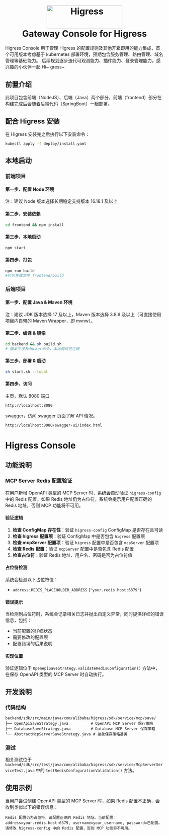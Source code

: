 <h1 align="center">
    <img src="https://img.alicdn.com/imgextra/i2/O1CN01NwxLDd20nxfGBjxmZ_!!6000000006895-2-tps-960-290.png" alt="Higress" width="240" height="72.5">
  <br>
  Gateway Console for Higress
</h1>

Higress Console 用于管理 Higress 的配置规则及其他开箱即用的能力集成，首个可用版本考虑基于 kubernetes 部署环境，预期包含服务管理、路由管理、域名管理等基础能力。
后续规划逐步迭代可观测能力、插件能力、登录管理能力，感兴趣的小伙伴一起 Hi~ gress~

## 前置介绍

此项目包含前端（NodeJS）、后端（Java）两个部分，前端（frontend）部分在构建完成后会随着后端代码（SpringBoot）一起部署。

## 配合 Higress 安装

在 Higress 安装完之后执行以下安装命令：

```bash
kubectl apply -f deploy/install.yaml
```

## 本地启动

### 前端项目

#### 第一步、配置 Node 环境

注：建议 Node 版本选择长期稳定支持版本 16.18.1 及以上

#### 第二步、安装依赖

```bash
cd frontend && npm install
```

#### 第三步、本地启动

```bash
npm start
```

#### 第四步、打包

```bash
npm run build
#打包生成文件 frontend/build
```

### 后端项目

#### 第一步、配置 Java & Maven 环境

注：建议 JDK 版本选择 17 及以上，Maven 版本选择 3.8.6 及以上（可直接使用项目内自带的 Maven Wrapper，即 mvnw）。

#### 第二步、编译 & 镜像

```bash
cd backend && sh build.sh
# 脚本中涉及docker命令，本地调试可注释
```

#### 第三步、部署 & 启动

```bash
sh start.sh --local
```

#### 第四步、访问

主页，默认 8080 端口

```html
http://localhost:8080
```

swagger，访问 swagger 页面了解 API 情况。

```html
http://localhost:8080/swagger-ui/index.html
```

# Higress Console

## 功能说明

### MCP Server Redis 配置验证

在用户新增 OpenAPI 类型的 MCP Server 时，系统会自动验证 `higress-config` 中的 Redis 配置。如果 Redis 地址仍为占位符，系统会提示用户配置正确的 Redis 地址，否则 MCP 功能将不可用。

#### 验证逻辑

1. **检查 ConfigMap 存在性**：验证 `higress-config` ConfigMap 是否存在且可读
2. **检查 higress 配置项**：验证 ConfigMap 中是否包含 `higress` 配置项
3. **检查 mcpServer 配置项**：验证 `higress` 配置中是否包含 `mcpServer` 配置项
4. **检查 Redis 配置**：验证 `mcpServer` 配置中是否包含 Redis 配置
5. **检查占位符**：验证 Redis 地址、用户名、密码是否为占位符值

#### 占位符检测

系统会检测以下占位符值：

- `address`: `REDIS_PLACEHOLDER_ADDRESS` (`"your.redis.host:6379"`)

#### 错误提示

当检测到占位符时，系统会记录相关日志并抛出自定义异常，同时提供详细的错误信息，包括：

- 当前配置的详细状态
- 需要修改的配置项
- 配置错误的后果说明

#### 实现位置

验证逻辑位于 `OpenApiSaveStrategy.validateRedisConfiguration()` 方法中，在保存 OpenAPI 类型的 MCP Server 时自动执行。

## 开发说明

### 代码结构

```
backend/sdk/src/main/java/com/alibaba/higress/sdk/service/mcp/save/
├── OpenApiSaveStrategy.java          # OpenAPI MCP Server 保存策略
├── DatabaseSaveStrategy.java         # Database MCP Server 保存策略
└── AbstractMcpServerSaveStrategy.java # 抽象保存策略基类
```

### 测试

相关测试位于 `backend/sdk/src/test/java/com/alibaba/higress/sdk/service/McpServerServiceTest.java` 中的 `testRedisConfigurationValidation()` 方法。

## 使用示例

当用户尝试创建 OpenAPI 类型的 MCP Server 时，如果 Redis 配置不正确，会收到类似以下的错误信息：

```
Redis 配置仍为占位符，请配置正确的 Redis 地址。当前配置：address=your.redis.host:6379, username=your_username, password=已配置。请修改 higress-config 中的 Redis 配置，否则 MCP 功能将不可用。
```
